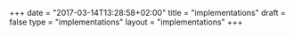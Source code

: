 +++
date = "2017-03-14T13:28:58+02:00"
title = "implementations"
draft = false
type = "implementations"
layout = "implementations"
+++

